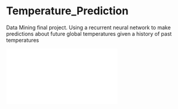 # Temperature_Prediction
Data Mining final project. Using a recurrent neural network to make predictions about future global temperatures given a history of past temperatures

![Project Paper](315Project.pdf)
